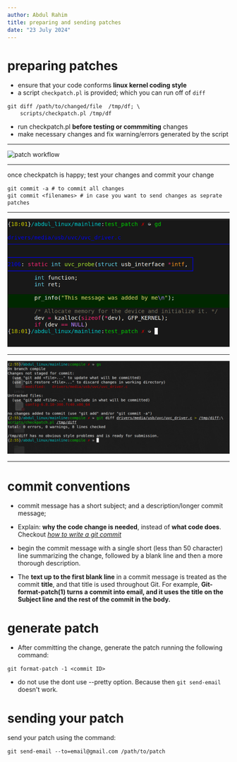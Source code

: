 ```yaml
---
author: Abdul Rahim
title: preparing and sending patches
date: "23 July 2024"
---
```


# preparing patches

- ensure that your code conforms **linux kernel coding style**
- a script `checkpatch.pl` is provided; which you can run off of `diff`

```
git diff /path/to/changed/file  /tmp/df; \
    scripts/checkpatch.pl /tmp/df
```

- run checkpatch.pl **before testing or commmiting** changes 
- make necessary changes and fix warning/errors generated by the script

---

![patch workflow](https://d36ai2hkxl16us.cloudfront.net/course-uploads/e0df7fbf-a057-42af-8a1f-590912be5460/vxbogxwyk2hp-Patchworkflow.png)

---

once checkpatch is happy; test your changes and commit your change

```
git commit -a # to commit all changes
git commit <filenames> # in case you want to send changes as seprate patches
```

---

![diff output](imgs/changes.png)

---

![checkpatch script gives no warning](imgs/checkpatch.png)

---

# commit conventions

- commit message has a short subject; and a description/longer commit message;
- Explain: **why the code change is needed**, instead of **what code does**. Checkout [_how to write a git commit_](https://cbea.ms/git-commit/)

- begin the commit message with a single short (less
  than 50 character) line summarizing the change, followed by a blank
line and then a more thorough description. 
- The **text up to the first blank line** in a commit message is treated as the commit **title**, and that title is used throughout Git.  For example, **Git-format-patch(1) turns
a commit into email, and it uses the title on the Subject line and the
rest of the commit in the body.**

# generate patch

- After committing the change, generate the patch running the following command:

```
git format-patch -1 <commit ID>
```
- do not use the dont use --pretty option. Because then
  `git send-email` doesn't work.

# sending your patch

send your patch using the command:

```
git send-email --to=email@gmail.com /path/to/patch
```

